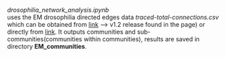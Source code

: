*drosophilia_network_analysis.ipynb*<br/>
uses the EM drosophilia directed edges data *traced-total-connections.csv* which can be obtained from [link](https://www.janelia.org/project-team/flyem/hemibrain) --> v1.2 release found in the page) or directly from [link](https://storage.cloud.google.com/hemibrain/v1.2/exported-traced-adjacencies-v1.2.tar.gz). It outputs communities and sub-communities(communities within communities), results are saved in directory **EM_communities**.
